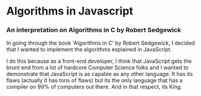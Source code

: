 # Algorithms in Javascript
### An interpretation on Algorithms in C by Robert Sedgewick

In going through the book 'Algorithms in C' by Robert Sedgewick, I decided that I wanted to implement the algorithms explained in JavaScript. 

I do this because as a front-end developer, I think that JavaScript gets the brunt end from a lot of hardcore Computer Science folks and I wanted to demonstrate that JavaScript is as capable as any other language. It has its flaws (actually it has tons of flaws) but its the only language that has a compiler on 99% of computers out there. And in that respect, its King.